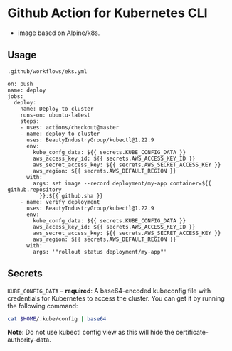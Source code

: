 # Github Action for Kubernetes CLI

-  image based on Alpine/k8s.

## Usage

`.github/workflows/eks.yml`

```hcl
on: push
name: deploy
jobs:
  deploy:
    name: Deploy to cluster
    runs-on: ubuntu-latest
    steps:
    - uses: actions/checkout@master
    - name: deploy to cluster
      uses: BeautyIndustryGroup/kubectl@1.22.9
      env:
        kube_confg_data: ${{ secrets.KUBE_CONFIG_DATA }}
        aws_access_key_id: ${{ secrets.AWS_ACCESS_KEY_ID }}
        aws_secret_access_key: ${{ secrets.AWS_SECRET_ACCESS_KEY }}
        aws_region: ${{ secrets.AWS_DEFAULT_REGION }}
      with:
        args: set image --record deployment/my-app container=${{ github.repository
          }}:${{ github.sha }}
    - name: verify deployment
      uses: BeautyIndustryGroup/kubectl@1.22.9
      env:
        kube_confg_data: ${{ secrets.KUBE_CONFIG_DATA }}
        aws_access_key_id: ${{ secrets.AWS_ACCESS_KEY_ID }}
        aws_secret_access_key: ${{ secrets.AWS_SECRET_ACCESS_KEY }}
        aws_region: ${{ secrets.AWS_DEFAULT_REGION }}
      with:
        args: '"rollout status deployment/my-app"'
```

## Secrets

`KUBE_CONFIG_DATA` – **required**: A base64-encoded kubeconfig file with credentials for Kubernetes to access the cluster. You can get it by running the following command:

```bash
cat $HOME/.kube/config | base64
```

**Note**: Do not use kubectl config view as this will hide the certificate-authority-data.